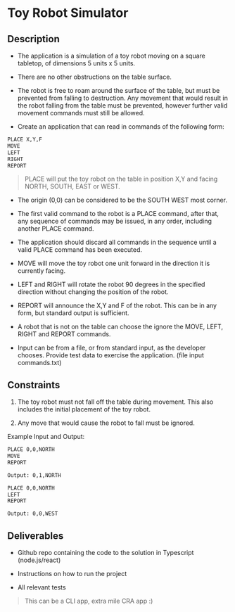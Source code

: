 # Toy Robot Simulator

## Description

- The application is a simulation of a toy robot moving on a square tabletop, of dimensions 5 units x 5 units.

- There are no other obstructions on the table surface.

- The robot is free to roam around the surface of the table, but must be prevented from falling to destruction. Any movement that would result in the robot falling from the table must be prevented, however further valid movement commands must still be allowed.

- Create an application that can read in commands of the following form:

```bash
PLACE X,Y,F
MOVE
LEFT
RIGHT
REPORT
```

> PLACE will put the toy robot on the table in position X,Y and facing NORTH, SOUTH, EAST or WEST.

- The origin (0,0) can be considered to be the SOUTH WEST most corner.

- The first valid command to the robot is a PLACE command, after that, any sequence of commands may be issued, in any order, including another PLACE command.

- The application should discard all commands in the sequence until a valid PLACE command has been executed.

- MOVE will move the toy robot one unit forward in the direction it is currently facing.

- LEFT and RIGHT will rotate the robot 90 degrees in the specified direction without changing the position of the robot.

- REPORT will announce the X,Y and F of the robot. This can be in any form, but standard output is sufficient.

- A robot that is not on the table can choose the ignore the MOVE, LEFT, RIGHT and REPORT commands.

- Input can be from a file, or from standard input, as the developer chooses. Provide test data to exercise the application. (file input commands.txt)

## Constraints

1. The toy robot must not fall off the table during movement. This also includes the initial placement of the toy robot.

2. Any move that would cause the robot to fall must be ignored.

Example Input and Output:

```bash
PLACE 0,0,NORTH
MOVE
REPORT
```

```bash
Output: 0,1,NORTH
```

```bash
PLACE 0,0,NORTH
LEFT
REPORT
```

```bash
Output: 0,0,WEST
```

## Deliverables

- Github repo containing the code to the solution in Typescript (node.js/react)

- Instructions on how to run the project

- All relevant tests

> This can be a CLI app, extra mile CRA app :)
